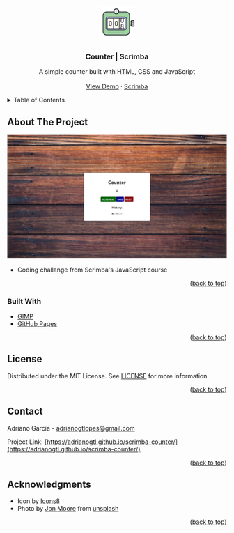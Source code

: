 <a name="readme-top"></a>

<!-- PROJECT LOGO -->
<br />
<div align="center">
  <a href="https://github.com/adrianogtl/parallaxsite">
    <img src="assets/icon.png" alt="Logo" width="80" height="80">
  </a>

<h3 align="center">Counter | Scrimba</h3>

  <p align="center">
  A simple counter built with HTML, CSS and JavaScript 
    <br />
    <br />
    <a href="https://adrianogtl.github.io/scrimba-counter">View Demo</a>
    ·
    <a href="https://scrimba.com">Scrimba</a>
  </p>
</div>



<!-- TABLE OF CONTENTS -->
<details>
  <summary>Table of Contents</summary>
  <ol>
    <li>
      <a href="#about-the-project">About The Project</a>
      <ul>
        <li><a href="#built-with">Built With</a></li>
      </ul>
    </li>
    <li><a href="#license">License</a></li>
    <li><a href="#contact">Contact</a></li>
    <li><a href="#acknowledgments">Acknowledgments</a></li>
  </ol>
</details>



<!-- ABOUT THE PROJECT -->
## About The Project

![Screenshot][screenshot-path]

* Coding challange from Scrimba's JavaScript course



<p align="right">(<a href="#readme-top">back to top</a>)</p>



### Built With

* [GIMP][gimp-url]
* [GitHub Pages][github-pages]

<p align="right">(<a href="#readme-top">back to top</a>)</p>



<!-- LICENSE -->
## License

Distributed under the MIT License. See [LICENSE][license-url] for more information.

<p align="right">(<a href="#readme-top">back to top</a>)</p>



<!-- CONTACT -->
## Contact

Adriano Garcia - [adrianogtlopes@gmail.com](mailto:adrianogtlopes@gmail.com)

Project Link: [https://adrianogtl.github.io/scrimba-counter/](https://adrianogtl.github.io/scrimba-counter/)

<p align="right">(<a href="#readme-top">back to top</a>)</p>



<!-- ACKNOWLEDGMENTS -->
## Acknowledgments

* Icon by [Icons8][icons8-url]
* Photo by [Jon Moore][photo-author-url] from [unsplash][unsplash-url] 

<p align="right">(<a href="#readme-top">back to top</a>)</p>



<!-- MARKDOWN LINKS & IMAGES -->
<!-- https://www.markdownguide.org/basic-syntax/#reference-style-links -->

<!-- ABOUT -->
[screenshot-path]: assets/screenshot.jpg

<!-- BUILT WITH -->
[github-pages]: https://pages.github.com/
[gimp-url]: https://www.gimp.org/

<!-- LICENSE -->
[license-url]: https://github.com/adrianogtl/scrimba-counter/blob/main/LICENSE

<!-- ACKNOWLEDGMENTS -->
[icons8-url]: https://icons8.com
[unsplash-url]: https://unsplash.com/
[photo-author-url]: https://unsplash.com/@thejmoore
